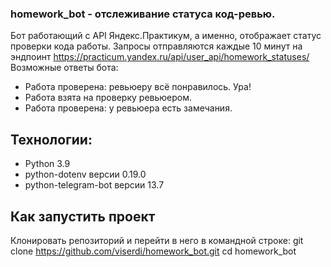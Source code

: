 ### homework_bot - отслеживание статуса код-ревью.
Бот работающий с API Яндекс.Практикум, а именно, отображает статус проверки кода работы.
Запросы отправляются каждые 10 минут на эндпоинт https://practicum.yandex.ru/api/user_api/homework_statuses/
Возможные ответы бота:
- Работа проверена: ревьюеру всё понравилось. Ура!  
- Работа взята на проверку ревьюером.  
- Работа проверена: у ревьюера есть замечания.

## Технологии:
* Python 3.9
* python-dotenv версии 0.19.0
* python-telegram-bot версии 13.7

## Как запустить проект

Клонировать репозиторий и перейти в него в командной строке:
git clone https://github.com/viserdi/homework_bot.git
cd homework_bot
